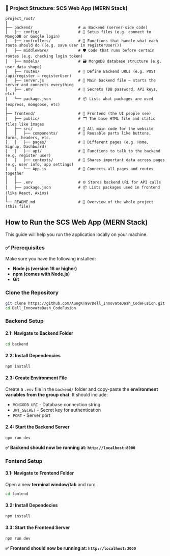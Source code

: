 ### 📁 Project Structure: SCS Web App (MERN Stack)
```
project_root/
│
├── backend/                    # 🔙 Backend (server-side code)
│   ├── config/                 # 📡 Setup files (e.g. connect to MongoDB or Google login)
│   ├── controllers/            # 🧠 Functions that handle what each route should do ((e.g. save user in registerUser())
│   ├── middleware/             # 🛡 Code that runs before certain routes (e.g. checking login token)
│   ├── models/                 # 🗃 MongoDB database structure (e.g. user data shape)
│   ├── routes/                 # 🚏 Define Backend URLs (e.g. POST /api/register → registerUser)
│   ├── server.js               # 🚀 Main backend file — starts the server and connects everything
│   ├── .env                    # 🔐 Secrets (DB password, API keys, etc)
│   └── package.json            # 📦 Lists what packages are used (express, mongoose, etc)
│
├── frontend/                   # 🎨 Frontend (the UI people see)
│   ├── public/                 # 🗂 The base HTML file and static files like images
│   ├── src/                    # 📁 All main code for the website
│   │   ├── components/         # 🧩 Reusable parts like buttons, forms, headers, etc.
│   │   ├── pages/              # 📄 Different pages (e.g. Home, Signup, Dashboard)
│   │   ├── api/                # 🔌 Functions to talk to the backend (e.g. register user)
│   │   ├── contexts/           # 🧠 Shares important data across pages (e.g. user info, app settings)
│   │   └── App.js              # 🧠 Connects all pages and routes together
│   │
│   ├── .env                    # 🌐 Stores backend URL for API calls
│   ├── package.json            # 📦 Lists packages used in frontend (like React, Axios)
│
└── README.md                   # 📘 Overview of the whole project (this file)
```

## How to Run the SCS Web App (MERN Stack)
This guide will help you run the application locally on your machine. <br>
### ✅ Prerequisites

Make sure you have the following installed:

- **Node.js (version 16 or higher)** 
- **npm (comes with Node.js)**
- **Git**

### Clone the Repository
```bash
git clone https://github.com/AungKT99/Dell_InnovateDash_CodeFusion.git
cd Dell_InnovateDash_CodeFusion
```

### Backend Setup
#### 2.1: Navigate to Backend Folder
```bash
cd backend
```

#### 2.2: Install Dependencies
```bash
npm install
```

#### 2.3: Create Environment File
Create a ```.env``` file in the ```backend/``` folder and copy-paste the **environment variables from the group chat**:
It should include:

- ```MONGODB_URI``` - Database connection string
- ```JWT_SECRET``` - Secret key for authentication
- ```PORT``` - Server port 

#### 2.4: Start the Backend Server
```bash
npm run dev
```
**✅ Backend should now be running at: ```http://localhost:8000```**


### Fontend Setup
#### 3.1: Navigate to Frontend Folder
Open a new **terminal window/tab** and run:
```bash
cd fontend
```

#### 3.2: Install Dependecies
```bash
npm install
```

#### 3.3: Start the Frontend Server
```bash
npm run dev
```

**✅ Frontend should now be running at: ```http://localhost:3000```**
